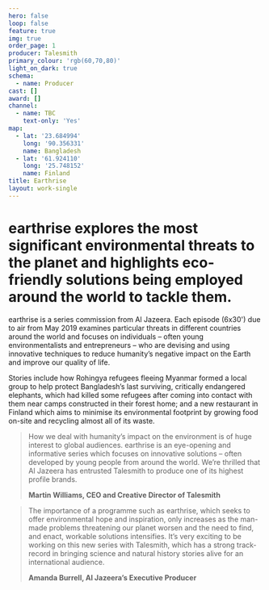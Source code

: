 ```yaml
---
hero: false
loop: false
feature: true
img: true
order_page: 1
producer: Talesmith
primary_colour: 'rgb(60,70,80)'
light_on_dark: true
schema:
  - name: Producer
cast: []
award: []
channel:
  - name: TBC
    text-only: 'Yes'
map:
  - lat: '23.684994'
    long: '90.356331'
    name: Bangladesh
  - lat: '61.924110'
    long: '25.748152'
    name: Finland
title: Earthrise
layout: work-single
---
```

# earthrise explores the most significant environmental threats to the planet and highlights eco-friendly solutions being employed around the world to tackle them.

earthrise is a series commission from Al Jazeera. Each episode (6x30') due to air from May 2019 examines particular threats in different countries around the world and focuses on individuals – often young environmentalists and entrepreneurs – who are devising and using innovative techniques to reduce humanity’s negative impact on the Earth and improve our quality of life.

Stories include how Rohingya refugees fleeing Myanmar formed a local group to help protect Bangladesh’s last surviving, critically endangered elephants, which had killed some refugees after coming into contact with them near camps constructed in their forest home; and a new restaurant in Finland which aims to minimise its environmental footprint by growing food on-site and recycling almost all of its waste.

> How we deal with humanity’s impact on the environment is of huge interest to global audiences. earthrise is an eye-opening and informative series which focuses on innovative solutions – often developed by young people from around the world. We’re thrilled that Al Jazeera has entrusted Talesmith to produce one of its highest profile brands.
>
> **Martin Williams, CEO and Creative Director of Talesmith**

> The importance of a programme such as earthrise, which seeks to offer environmental hope and inspiration, only increases as the man- made problems threatening our planet worsen and the need to find, and enact, workable solutions intensifies. It’s very exciting to be working on this new series with Talesmith, which has a strong track- record in bringing science and natural history stories alive for an international audience.
>
> **Amanda Burrell, Al Jazeera’s Executive Producer**
